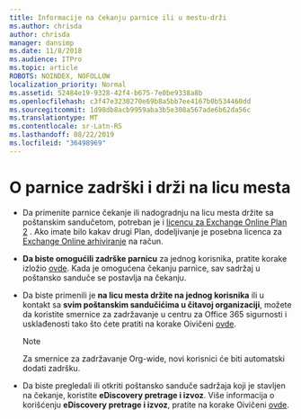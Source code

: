 ```yaml
---
title: Informacije na čekanju parnice ili u mestu-drži
ms.author: chrisda
author: chrisda
manager: dansimp
ms.date: 11/8/2018
ms.audience: ITPro
ms.topic: article
ROBOTS: NOINDEX, NOFOLLOW
localization_priority: Normal
ms.assetid: 52484e19-9328-42f4-b675-7e0be9338a8b
ms.openlocfilehash: c3f47e3230270e69b8a5bb7ee4167b0b534460dd
ms.sourcegitcommit: 1d98db8acb9959aba3b5e308a567ade6b62da56c
ms.translationtype: MT
ms.contentlocale: sr-Latn-RS
ms.lasthandoff: 08/22/2019
ms.locfileid: "36498969"
---
```

# <a name="about-litigation-holds-and-in-place-holds"></a>O parnice zadrški i drži na licu mesta

- Da primenite parnice čekanje ili nadogradnju na licu mesta držite sa poštanskim sandučetom, potreban je i [licencu za Exchange Online Plan 2](https://docs.microsoft.com/office365/servicedescriptions/office-365-platform-service-description/office-365-plan-options) . Ako imate bilo kakav drugi Plan, dodeljivanje je posebna licenca za [Exchange Online arhiviranje](https://docs.microsoft.com/office365/servicedescriptions/exchange-online-archiving-service-description/exchange-online-archiving-service-description) na račun. 
    
- **Da biste omogućili zadrške parnicu** za jednog korisnika, pratite korake izložio [ovde](https://docs.microsoft.com/office365/SecurityCompliance/place-a-mailbox-on-litigation-hold). Kada je omogućena čekanju parnice, sav sadržaj u poštansko sanduče se postavlja na čekanju.
    
- Da biste primenili je **na licu mesta držite na jednog korisnika** ili u kontakt sa **svim poštanskim sandučićima u čitavoj organizaciji**, možete da koristite smernice za zadržavanje u centru za Office 365 sigurnosti i usklađenosti tako što ćete pratiti na korake Oivičeni [ovde](https://docs.microsoft.com/Office365/securitycompliance/retention-policies ).
    
    > [!NOTE]
    > Za smernice za zadržavanje Org-wide, novi korisnici će biti automatski dodati zadršku. 
  
- Da biste pregledali ili otkriti poštansko sanduče sadržaja koji je stavljen na čekanje, koristite **eDiscovery pretrage i izvoz**. Više informacija o korišćenju **eDiscovery pretrage i izvoz**, pratite na korake Oivičeni [ovde](https://docs.microsoft.com/office365/securitycompliance/export-search-results).
    

